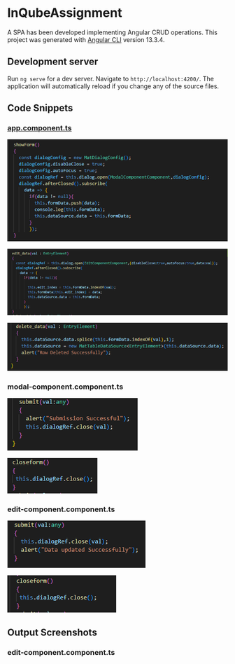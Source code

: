 # InQubeAssignment

A SPA has been developed implementing Angular CRUD operations. This project was generated with [Angular CLI](https://github.com/angular/angular-cli) version 13.3.4.

## Development server

Run `ng serve` for a dev server. Navigate to `http://localhost:4200/`. The application will automatically reload if you change any of the source files.

## Code Snippets

### <ins>app.component.ts</ins>

![alt text](https://github.com/jitensinha98/Angular_CRUD_Operation/blob/main/Documentation-images/app.component.ts/showform.PNG)

![alt text](https://github.com/jitensinha98/Angular_CRUD_Operation/blob/main/Documentation-images/app.component.ts/edit_val.PNG)

![alt text](https://github.com/jitensinha98/Angular_CRUD_Operation/blob/main/Documentation-images/app.component.ts/delete_val.PNG)

### modal-component.component.ts

![alt text](https://github.com/jitensinha98/Angular_CRUD_Operation/blob/main/Documentation-images/modal-component.component.ts/submit.PNG)

![alt text](https://github.com/jitensinha98/Angular_CRUD_Operation/blob/main/Documentation-images/modal-component.component.ts/close.PNG)

### edit-component.component.ts

![alt text](https://github.com/jitensinha98/Angular_CRUD_Operation/blob/main/Documentation-images/edit-component.component.ts/update.PNG)

![alt text](https://github.com/jitensinha98/Angular_CRUD_Operation/blob/main/Documentation-images/edit-component.component.ts/close.PNG)

## Output Screenshots

### edit-component.component.ts



